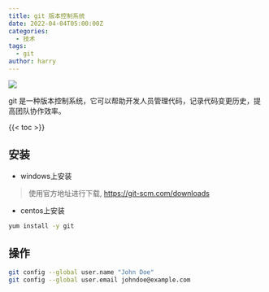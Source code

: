 ```yaml
---
title: git 版本控制系统
date: 2022-04-04T05:00:00Z
categories:
  - 技术
tags:
  - git
author: harry 
---
```


<img src="https://pic.imgdb.cn/item/656f2ad9c458853aef709171.jpg" />

git 是一种版本控制系统，它可以帮助开发人员管理代码，记录代码变更历史，提高团队协作效率。

<!--more-->

{{< toc >}}


## 安装

- windows上安装

> 使用官方地址进行下载, https://git-scm.com/downloads

- centos上安装

```sh
yum install -y git
```

## 操作


```sh
git config --global user.name "John Doe"
git config --global user.email johndoe@example.com
```
